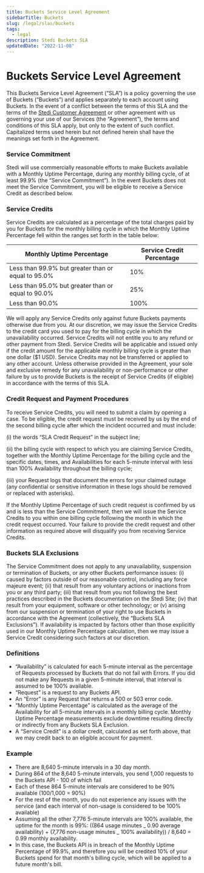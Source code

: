 ```yaml
---
title: Buckets Service Level Agreement
sidebarTitle: Buckets
slug: /legal/slas/buckets
tags:
  - legal
description: Stedi Buckets SLA
updatedDate: "2022-11-08"
---
```


# Buckets Service Level Agreement

This Buckets Service Level Agreement (“SLA”) is a policy governing the use of Buckets (“Buckets”) and applies separately to each account using Buckets. In the event of a conflict between the terms of this SLA and the terms of the [Stedi Customer Agreement](https://www.stedi.com/docs/legal/customer-agreement) or other agreement with us governing your use of our Services (the “Agreement”), the terms and conditions of this SLA apply, but only to the extent of such conflict. Capitalized terms used herein but not defined herein shall have the meanings set forth in the Agreement.

### Service Commitment

Stedi will use commercially reasonable efforts to make Buckets available with a Monthly Uptime Percentage, during any monthly billing cycle, of at least 99.9% (the “Service Commitment”). In the event Buckets does not meet the Service Commitment, you will be eligible to receive a Service Credit as described below.

### Service Credits

Service Credits are calculated as a percentage of the total charges paid by you for Buckets for the monthly billing cycle in which the Monthly Uptime Percentage fell within the ranges set forth in the table below:

| Monthly Uptime Percentage                          | Service Credit Percentage |
| -------------------------------------------------- | ------------------------- |
| Less than 99.9% but greater than or equal to 95.0% | 10%                       |
| Less than 95.0% but greater than or equal to 90.0% | 25%                       |
| Less than 90.0%                                    | 100%                      |

We will apply any Service Credits only against future Buckets payments otherwise due from you. At our discretion, we may issue the Service Credits to the credit card you used to pay for the billing cycle in which the unavailability occurred. Service Credits will not entitle you to any refund or other payment from Stedi. Service Credits will be applicable and issued only if the credit amount for the applicable monthly billing cycle is greater than one dollar ($1 USD). Service Credits may not be transferred or applied to any other account. Unless otherwise provided in the Agreement, your sole and exclusive remedy for any unavailability or non-performance or other failure by us to provide Buckets is the receipt of Service Credits (if eligible) in accordance with the terms of this SLA.

### Credit Request and Payment Procedures

To receive Service Credits, you will need to submit a claim by opening a case. To be eligible, the credit request must be received by us by the end of the second billing cycle after which the incident occurred and must include:

(i) the words “SLA Credit Request” in the subject line;

(ii) the billing cycle with respect to which you are claiming Service Credits, together with the Monthly Uptime Percentage for the billing cycle and the specific dates, times, and Availabilities for each 5-minute interval with less than 100% Availability throughout the billing cycle;

(iii) your Request logs that document the errors for your claimed outage (any confidential or sensitive information in these logs should be removed or replaced with asterisks).

If the Monthly Uptime Percentage of such credit request is confirmed by us and is less than the Service Commitment, then we will issue the Service Credits to you within one billing cycle following the month in which the credit request occurred. Your failure to provide the credit request and other information as required above will disqualify you from receiving Service Credits.

### Buckets SLA Exclusions

The Service Commitment does not apply to any unavailability, suspension or termination of Buckets, or any other Buckets performance issues: (i) caused by factors outside of our reasonable control, including any force majeure event; (ii) that result from any voluntary actions or inactions from you or any third party; (iii) that result from you not following the best practices described in the Buckets documentation on the Stedi Site; (iv) that result from your equipment, software or other technology; or (v) arising from our suspension or termination of your right to use Buckets in accordance with the Agreement (collectively, the “Buckets SLA Exclusions”). If availability is impacted by factors other than those explicitly used in our Monthly Uptime Percentage calculation, then we may issue a Service Credit considering such factors at our discretion.

### Definitions

- “Availability” is calculated for each 5-minute interval as the percentage of Requests processed by Buckets that do not fail with Errors. If you did not make any Requests in a given 5-minute interval, that interval is assumed to be 100% available.
- “Request” is a request to any Buckets API.
- An “Error” is any Request that returns a 500 or 503 error code.
- “Monthly Uptime Percentage” is calculated as the average of the Availability for all 5-minute intervals in a monthly billing cycle. Monthly Uptime Percentage measurements exclude downtime resulting directly or indirectly from any Buckets SLA Exclusion.
- A “Service Credit” is a dollar credit, calculated as set forth above, that we may credit back to an eligible account for payment.

### Example

- There are 8,640 5-minute intervals in a 30 day month.
- During 864 of the 8,640 5-minute intervals, you send 1,000 requests to the Buckets API - 100 of which fail
- Each of these 864 5-minute intervals are considered to be 90% available (100/1,000 = 90%)
- For the rest of the month, you do not experience any issues with the service (and each interval of non-usage is considered to be 100% available)
- Assuming all the other 7,776 5-minute intervals are 100% available, the uptime for the month is 99%: ((864 usage minutes _ 0.90 average availability) + (7,776 non-usage minutes _ 100% availability)) / 8,640 = 0.99 monthly availability.
- In this case, the Buckets API is in breach of the Monthly Uptime Percentage of 99.9%, and therefore you will be credited 10% of your Buckets spend for that month&#39;s billing cycle, which will be applied to a future month&#39;s bill.
